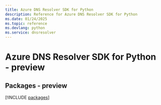 ```yaml
---
title: Azure DNS Resolver SDK for Python
description: Reference for Azure DNS Resolver SDK for Python
ms.date: 01/24/2025
ms.topic: reference
ms.devlang: python
ms.service: dnsresolver
---
```

# Azure DNS Resolver SDK for Python - preview
## Packages - preview
[!INCLUDE [packages](dns-resolver-index.md)]